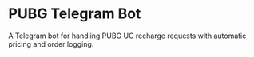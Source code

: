 # PUBG Telegram Bot

A Telegram bot for handling PUBG UC recharge requests with automatic pricing and order logging.
